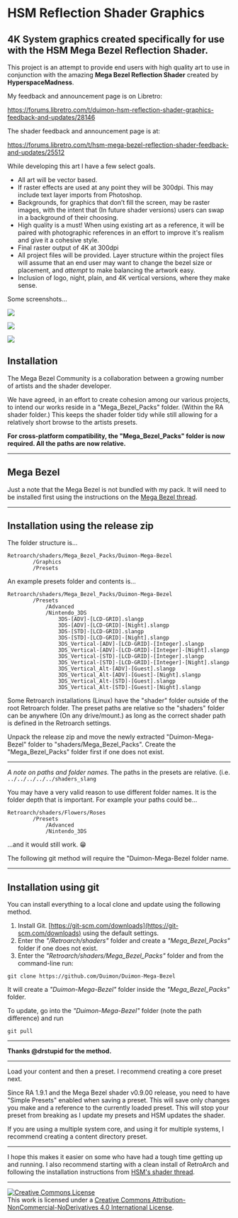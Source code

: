 # HSM Reflection Shader Graphics

## 4K System graphics created specifically for use with the HSM Mega Bezel Reflection Shader.

This project is an attempt to provide end users with high quality art to use in conjunction with the amazing **Mega Bezel Reflection Shader** created by **HyperspaceMadness**.

My feedback and announcement page is on Libretro:

https://forums.libretro.com/t/duimon-hsm-reflection-shader-graphics-feedback-and-updates/28146

The shader feedback and announcement page is at:

https://forums.libretro.com/t/hsm-mega-bezel-reflection-shader-feedback-and-updates/25512

While developing this art I have a few select goals.

* All art will be vector based.
* If raster effects are used at any point they will be 300dpi. This may include text layer imports from Photoshop.
* Backgrounds, for graphics that don’t fill the screen, may be raster images, with the intent that (In future shader versions) users can swap in a background of their choosing.
* High quality is a must! When using existing art as a reference, it will be paired with photographic references in an effort to improve it's realism and give it a cohesive style.
* Final raster output of 4K at 300dpi
* All project files will be provided. Layer structure within the project files will assume that an end user may want to change the bezel size or placement, and *attempt* to make balancing the artwork easy.
* Inclusion of logo, night, plain, and 4K vertical versions, where they make sense.

Some screenshots...

![](./images/SNES.png)

![](./images/Gamecube.png)

![](./images/Super_Famicom.png)




## Installation

The Mega Bezel Community is a collaboration between a growing number of artists and the shader developer.

We have agreed, in an effort to create cohesion among our various projects, to intend 
our works reside in a "Mega_Bezel_Packs" folder. (Within the RA shader folder.) This
keeps the shader folder tidy while still allowing for a relatively short browse to the 
artists presets.

**For cross-platform compatibility, the "Mega_Bezel_Packs" folder is now required. All the paths are now relative.**

___

## Mega Bezel

Just a note that the Mega Bezel is not bundled with my pack. It will need to be installed first using the instructions on the [Mega Bezel thread](https://forums.libretro.com/t/hsm-mega-bezel-reflection-shader-feedback-and-updates/25512).
___


## Installation using the release zip

The folder structure is...

    Retroarch/shaders/Mega_Bezel_Packs/Duimon-Mega-Bezel
        	/Graphics
        	/Presets


An example presets folder and contents is...

    Retroarch/shaders/Mega_Bezel_Packs/Duimon-Mega-Bezel
    		/Presets
    		    /Advanced
    			/Nintendo_3DS
    				3DS-[ADV]-[LCD-GRID].slangp
    				3DS-[ADV]-[LCD-GRID]-[Night].slangp
    				3DS-[STD]-[LCD-GRID].slangp
    				3DS-[STD]-[LCD-GRID]-[Night].slangp
    				3DS_Vertical-[ADV]-[LCD-GRID]-[Integer].slangp
    				3DS_Vertical-[ADV]-[LCD-GRID]-[Integer]-[Night].slangp
    				3DS_Vertical-[STD]-[LCD-GRID]-[Integer].slangp
    				3DS_Vertical-[STD]-[LCD-GRID]-[Integer]-[Night].slangp
    				3DS_Vertical_Alt-[ADV]-[Guest].slangp
    				3DS_Vertical_Alt-[ADV]-[Guest]-[Night].slangp
    				3DS_Vertical_Alt-[STD]-[Guest].slangp
    				3DS_Vertical_Alt-[STD]-[Guest]-[Night].slangp

Some Retroarch installations (Linux) have the "shader" folder outside of the root Retroarch folder. The preset paths are relative so the "shaders" folder can be anywhere (On any drive/mount.) as long as the correct shader path is defined in the Retroarch settings.

Unpack the release zip and move the newly extracted "Duimon-Mega-Bezel" folder to "shaders/Mega_Bezel_Packs". Create the "Mega_Bezel_Packs" folder first if one does not exist.

___

*A note on paths and folder names.* The paths in the presets are relative. (i.e. `../../../../../shaders_slang`


You may have a very valid reason to use different folder names. It is the folder depth that is important. For example your paths could be...


    Retroarch/shaders/Flowers/Roses
    		/Presets
    		    /Advanced
    			/Nintendo_3DS

...and it would still work. :grin:

The following git method will require the "Duimon-Mega-Bezel folder name.
___

## Installation using git


You can install everything to a local clone and update using the following method.

1. Install Git. [https://git-scm.com/downloads](https://git-scm.com/downloads) using the default settings.
2. Enter the *"/Retroarch/shaders"* folder and create a *"Mega_Bezel_Packs"* folder if one does not exist.
3. Enter the *"Retroarch/shaders/Mega_Bezel_Packs"* folder and from the command-line run:

```
git clone https://github.com/Duimon/Duimon-Mega-Bezel
```

It will create a *"Duimon-Mega-Bezel"* folder inside the *"Mega_Bezel_Packs"* folder. 

To update, go into the *"Duimon-Mega-Bezel"* folder (note the path difference) and run

```
git pull
```
___

**Thanks @drstupid for the method.**
___



Load your content and then a preset. I recommend creating a core preset next.

Since RA 1.9.1 and the Mega Bezel shader v0.9.00 release, you need to have "Simple Presets" enabled when saving a preset. This will save only changes you make and a reference to the currently loaded preset. This will stop your preset from breaking as I update my presets and HSM updates the shader.

If you are using a multiple system core, and using it for multiple systems, I recommend creating a content directory preset.

---

I hope this makes it easier on some who have had a tough time getting up and running. I also recommend starting with a clean install of RetroArch and following the installation instructions from [HSM's shader thread](https://forums.libretro.com/t/hsm-mega-bezel-reflection-shader-feedback-and-updates/25512).

___

<a rel="license" href="http://creativecommons.org/licenses/by-nc-nd/4.0/"><img alt="Creative Commons License" style="border-width:0" src="https://i.creativecommons.org/l/by-nc-nd/4.0/80x15.png" /></a><br />This work is licensed under a <a rel="license" href="http://creativecommons.org/licenses/by-nc-nd/4.0/">Creative Commons Attribution-NonCommercial-NoDerivatives 4.0 International License</a>.
